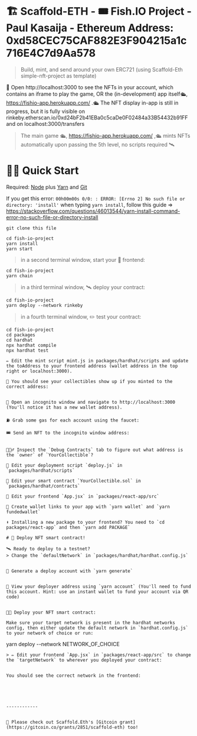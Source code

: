 # 🏗 Scaffold-ETH - 🎟 Fish.IO Project - Paul Kasaija - Ethereum Address: 0xd58CEC75CAF882E3F904215a1c716E4C7d9Aa578

> Build, mint, and send around your own ERC721 (using Scaffold-Eth simple-nft-project as template)

📱 Open http://localhost:3000 to see the NFTs in your account, which contains an iframe to play the game, OR the (in-development) app itself🛳, https://fishio-app.herokuapp.com/  .🛳 The NFT display in-app is still in progress, but it is fully visible on rinkeby.etherscan.io/0xd24bF2b41EBa0c5caDe0F02484a33B54432b91FF and on localhost:3000/transfers


> The main game 🛳, https://fishio-app.herokuapp.com/  ,🛳 mints NFTs automatically upon passing the 5th level, no scripts required 🛰

# 🏃‍♀️ Quick Start
Required: [Node](https://nodejs.org/dist/latest-v12.x/) plus [Yarn](https://classic.yarnpkg.com/en/docs/install/#mac-stable) and [Git](https://git-scm.com/downloads)

If you get this error: ```00h00m00s 0/0: : ERROR: [Errno 2] No such file or directory: 'install'```
when typing ```yarn install```, follow this guide 
=> https://stackoverflow.com/questions/46013544/yarn-install-command-error-no-such-file-or-directory-install
```
git clone this file
```
```
cd fish-io-project
yarn install
yarn start
```

> in a second terminal window, start your 📱 frontend:

```
cd fish-io-project
yarn chain
```

> in a third terminal window, 🛰 deploy your contract:

```
cd fish-io-project
yarn deploy --network rinkeby
```

> in a fourth terminal window, ✏️ test your contract:

```
cd fish-io-project
cd packages
cd hardhat
npx hardhat compile
npx hardhat test

```


``` Scaffold-eth notes:
✏️ Edit the mint script mint.js in packages/hardhat/scripts and update the toAddress to your frontend address (wallet address in the top right or localhost:3000).

👀 You should see your collectibles show up if you minted to the correct address:


👛 Open an incognito window and navigate to http://localhost:3000 (You'll notice it has a new wallet address).

⛽️ Grab some gas for each account using the faucet:

🎟 Send an NFT to the incognito window address:


🕵🏻‍♂️ Inspect the `Debug Contracts` tab to figure out what address is the `owner` of `YourCollectible`?

💼 Edit your deployment script `deploy.js` in `packages/hardhat/scripts`

🔏 Edit your smart contract `YourCollectible.sol` in `packages/hardhat/contracts`

📝 Edit your frontend `App.jsx` in `packages/react-app/src`

🔑 Create wallet links to your app with `yarn wallet` and `yarn fundedwallet`

⬇️ Installing a new package to your frontend? You need to `cd packages/react-app` and then `yarn add PACKAGE`

# 📡 Deploy NFT smart contract!

🛰 Ready to deploy to a testnet?
> Change the `defaultNetwork` in `packages/hardhat/hardhat.config.js`


🔐 Generate a deploy account with `yarn generate`


👛 View your deployer address using `yarn account` (You'll need to fund this account. Hint: use an instant wallet to fund your account via QR code)


👨‍🎤 Deploy your NFT smart contract:

Make sure your target network is present in the hardhat networks config, then either update the default network in `hardhat.config.js` to your network of choice or run:

```
yarn deploy --network NETWORK_OF_CHOICE
```
> ✏️ Edit your frontend `App.jsx` in `packages/react-app/src` to change the `targetNetwork` to wherever you deployed your contract:


You should see the correct network in the frontend:





------------


🙏 Please check out Scaffold.Eth's [Gitcoin grant](https://gitcoin.co/grants/2851/scaffold-eth) too!
